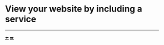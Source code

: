 # View your website by including a service


<hr>
<a href="../07-deploy-your-website-from-the-operator/README.md">⬅️</a>
<a href="../09-gracefully-detect-an-update-request/README.md">➡️</a>
